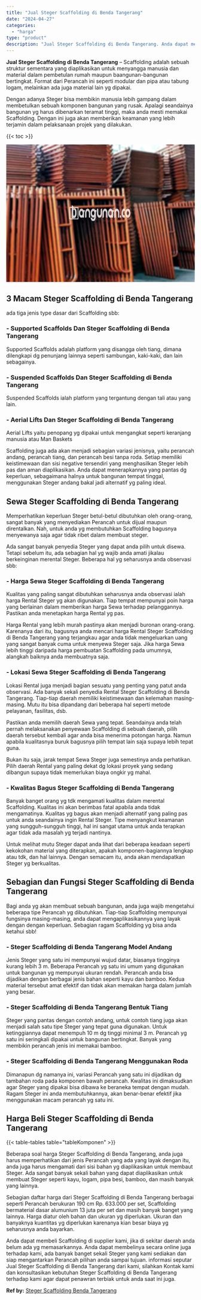 ```yaml
---
title: "Jual Steger Scaffolding di Benda Tangerang"
date: "2024-04-27"
categories: 
  - "harga"
type: "product"
description: "Jual Steger Scaffolding di Benda Tangerang. Anda dapat membeli Scaffolding di supplier kami, jika di sekitar daerah anda belum ada yg memasarkannya. Anda dap..."
---
```


**Jual Steger Scaffolding di Benda Tangerang** – Scaffolding adalah sebuah struktur sementara yang diaplikasikan untuk menyangga manusia dan material dalam pembetulan rumah maupun baangunan-bangunan bertingkat. Format dari Perancah ini seperti modular dan pipa atau tabung logam, melainkan ada juga material lain yg dipakai.

Dengan adanya Steger bisa membikin manusia lebih gampang dalam membetulkan sebuah komponen bangunan yang rusak. Apalagi seandainya bangunan yg harus dibenarkan teramat tinggi, maka anda mesti memakai Scaffolding. Dengan ini juga akan memberikan keamanan yang lebih terjamin dalam pelaksanaan projek yang dilakukan.

{{< toc >}}

![Jual Steger Scaffolding di Benda Tangerang](/images/sewa-scaffolding-steger-12.png)

## 3 Macam Steger Scaffolding di Benda Tangerang

ada tiga jenis type dasar dari Scaffolding sbb:

### \- Supported Scaffolds Dan Steger Scaffolding di Benda Tangerang

Supported Scaffolds adalah platform yang disangga oleh tiang, dimana dilengkapi dg penunjang lainnya seperti sambungan, kaki-kaki, dan lain sebagainya.

### \- Suspended Scaffolds Dan Steger Scaffolding di Benda Tangerang

Suspended Scaffolds ialah platform yang tergantung dengan tali atau yang lain.

### \- Aerial Lifts Dan Steger Scaffolding di Benda Tangerang

Aerial Lifts yaitu penopang yg dipakai untuk mengangkat seperti keranjang manusia atau Man Baskets

Scaffolding juga ada akan menjadi sebagian variasi jenisnya, yaitu perancah andang, perancah tiang, dan perancah besi tanpa roda. Setiap memiliki keistimewaan dan sisi negative tersendiri yang menghasilkan Steger lebih pas dan aman diaplikasikan. Anda dapat menerapkannya yang pantas dg keperluan, sebagaimana halnya untuk bangunan tempat tinggal, menggunakan Steger andang bakal jadi alternatif yg paling ideal.

## Sewa Steger Scaffolding di Benda Tangerang

Memperhatikan keperluan Steger betul-betul dibutuhkan oleh orang-orang, sangat banyak yang menyediakan Perancah untuk dijual maupun direntalkan. Nah, untuk anda yg membutuhkan Scaffolding bagusnya menyewanya saja agar tidak ribet dalam membuat steger.

Ada sangat banyak penyedia Steger yang dapat anda pilih untuk disewa. Tetapi sebelum itu, ada sebagian hal yg wajib anda amati jikalau berkeinginan merental Steger. Beberapa hal yg seharusnya anda observasi sbb:

### \- Harga Sewa Steger Scaffolding di Benda Tangerang

Kualitas yang paling sangat dibutuhkan seharusnya anda observasi ialah harga Rental Steger yg akan digunakan. Tiap tempat mempunyai poin harga yang berlainan dalam memberikan harga Sewa terhadap pelanggannya. Pastikan anda menetapkan harga Rental yg pas.

Harga Rental yang lebih murah pastinya akan menjadi buronan orang-orang. Karenanya dari itu, bagusnya anda mencari harga Rental Steger Scaffolding di Benda Tangerang yang terjangkau agar anda tidak mengeluarkan uang yang sangat banyak cuma untuk menyewa Steger saja. Jika harga Sewa lebih tinggi daripada harga pembuatan Scaffolding pada umumnya, alangkah baiknya anda membuatnya saja.

### \- Lokasi Sewa Steger Scaffolding di Benda Tangerang

Lokasi Rental juga menjadi bagian sesuatu yang penting yang patut anda observasi. Ada banyak sekali penyedia Rental Steger Scaffolding di Benda Tangerang. Tiap-tiap daerah memiliki keistimewaan dan kelemahan masing-masing. Mutu itu bisa dipandang dari beberapa hal seperti metode pelayanan, fasilitas, dsb.

Pastikan anda memilih daerah Sewa yang tepat. Seandainya anda telah pernah melaksanakan penyewaan Scaffolding di sebuah daerah, pilih daerah tersebut kembali agar anda bisa menerima potongan harga. Namun apabila kualitasnya buruk bagusnya pilih tempat lain saja supaya lebih tepat guna.

Bukan itu saja, jarak tempat Sewa Steger juga semestinya anda perhatikan. Pilih daerah Rental yang paling dekat dg lokasi proyek yang sedang dibangun supaya tidak memerlukan biaya ongkir yg mahal.

### \- Kwalitas Bagus Steger Scaffolding di Benda Tangerang

Banyak banget orang yg tdk mengamati kualitas dalam merental Scaffolding. Kualitas ini akan berimbas fatal apabila anda tidak mengamatinya. Kualitas yg bagus akan menjadi alternatif yang paling pas untuk anda seandainya ingin Rental Steger. Tipe menyangkut keamanan yang sungguh-sungguh tinggi, hal ini sangat utama untuk anda terapkan agar tidak ada masalah yg terjadi nantinya.

Untuk melihat mutu Steger dapat anda lihat dari beberapa keadaan seperti kekokohan material yang diterapkan, apakah komponen-bagiannya lengkap atau tdk, dan hal lainnya. Dengan semacam itu, anda akan mendapatkan Steger yg berkualitas.

## Sebagian dan Fungsi Steger Scaffolding di Benda Tangerang

Bagi anda yg akan membuat sebuah bangunan, anda juga wajib mengetahui beberapa tipe Perancah yg dibutuhkan. Tiap-tiap Scaffolding mempunyai fungsinya masing-masing, anda dapat mengaplikasikannya yang layak dengan dengan keperluan. Sebagian ragam Scaffolding yg bisa anda ketahui sbb!

### \- Steger Scaffolding di Benda Tangerang Model Andang

Jenis Steger yang satu ini mempunyai wujud datar, biasanya tingginya kurang lebih 3 m. Beberapa Perancah yg satu ini umum yang digunakan untuk bangunan yg mempunyai ukuran rendah. Perancah anda bisa dijadikan dengan berbagai jenis bahan seperti kayu dan bamboo. Kedua material tersebut amat efektif dan tidak akan memakan harga dalam jumlah yang besar.

### \- Steger Scaffolding di Benda Tangerang Bentuk Tiang

Steger yang pantas dengan contoh andang, untuk contoh tiang juga akan menjadi salah satu tipe Steger yang tepat guna digunakan. Untuk ketinggiannya dapat menempuh 10 m dg tinggi minimal 3 m. Perancah yg satu ini seringkali dipakai untuk bangunan bertingkat. Banyak yang membikin perancah jenis ini memakai bamboo.

### \- Steger Scaffolding di Benda Tangerang Menggunakan Roda

Dimanapun dg namanya ini, variasi Perancah yang satu ini dijadikan dg tambahan roda pada komponen bawah perancah. Kwalitas ini dimaksudkan agar Steger yang dipakai bisa dibawa ke beraneka tempat dengan mudah. Ragam Steger ini anda membutuhkannya, akan benar-benar efektif jika menggunakan macam perancah yg satu ini.

## Harga Beli Steger Scaffolding di Benda Tangerang

{{< table-tables table="tableKomponen" >}}

Beberapa soal harga Steger Scaffolding di Benda Tangerang, anda juga harus memperhatikan dari jenis Perancah yang ada yang layak dengan itu, anda juga harus mengamati dari sisi bahan yg diaplikasikan untuk membaut Steger. Ada sangat banyak sekali bahan yang dapat diaplikasikan untuk membuat Steger seperti kayu, logam, pipa besi, bamboo, dan masih banyak yang lainnya.

Sebagian daftar harga dari Steger Scaffolding di Benda Tangerang berbagai seperti Perancah berukuran 190 cm Rp. 633.000 per set, Scaffolding bermaterial dasar alumunium 13 juta per set dan masih banyak banget yang lainnya. Harga diatur oleh bahan dan ukuran yg diperlukan. Ukuran dan banyaknya kuantitas yg diperlukan karenanya kian besar biaya yg seharusnya anda bayarkan.

Anda dapat membeli Scaffolding di supplier kami, jika di sekitar daerah anda belum ada yg memasarkannya. Anda dapat membelinya secara online juga terhadap kami, ada banyak banget sekali Steger yang kami sediakan dan siap mengantarkan Perancah pilihan anda sampai tujuan. informasi seputar Jual Steger Scaffolding di Benda Tangerang dari kami, silahkan Kontak kami dan konsultasikan kebutuhan Steger Scaffolding di Benda Tangerang terhadap kami agar dapat penawran terbiak untuk anda saat ini juga.

**Ref by:** [Steger Scaffolding Benda Tangerang](https://id.wikipedia.org/wiki/Steger)
